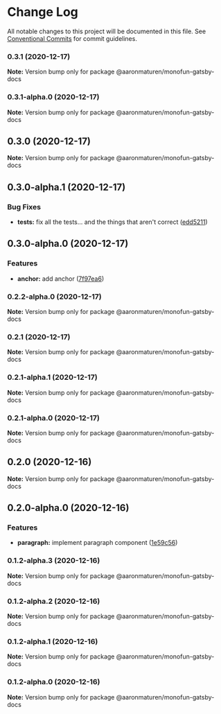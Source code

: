 # Change Log

All notable changes to this project will be documented in this file.
See [Conventional Commits](https://conventionalcommits.org) for commit guidelines.

### 0.3.1 (2020-12-17)

**Note:** Version bump only for package @aaronmaturen/monofun-gatsby-docs





### 0.3.1-alpha.0 (2020-12-17)

**Note:** Version bump only for package @aaronmaturen/monofun-gatsby-docs





## 0.3.0 (2020-12-17)

**Note:** Version bump only for package @aaronmaturen/monofun-gatsby-docs





## 0.3.0-alpha.1 (2020-12-17)


### Bug Fixes

* **tests:** fix all the tests... and the things that aren't correct ([edd5211](https://github.com/gatsbyjs/gatsby-starter-hello-world/commit/edd52114dd151271de0acbf69fafe06d7588d868))



## 0.3.0-alpha.0 (2020-12-17)


### Features

* **anchor:** add anchor ([7f97ea6](https://github.com/gatsbyjs/gatsby-starter-hello-world/commit/7f97ea6e63a151a889c544e836037364134e7059))



### 0.2.2-alpha.0 (2020-12-17)

**Note:** Version bump only for package @aaronmaturen/monofun-gatsby-docs





### 0.2.1 (2020-12-17)

**Note:** Version bump only for package @aaronmaturen/monofun-gatsby-docs





### 0.2.1-alpha.1 (2020-12-17)

**Note:** Version bump only for package @aaronmaturen/monofun-gatsby-docs





### 0.2.1-alpha.0 (2020-12-17)

**Note:** Version bump only for package @aaronmaturen/monofun-gatsby-docs





## 0.2.0 (2020-12-16)

**Note:** Version bump only for package @aaronmaturen/monofun-gatsby-docs





## 0.2.0-alpha.0 (2020-12-16)


### Features

* **paragraph:** implement paragraph component ([1e59c56](https://github.com/gatsbyjs/gatsby-starter-hello-world/commit/1e59c56c233c5deac37a4415b06be09dd71cd093))



### 0.1.2-alpha.3 (2020-12-16)

**Note:** Version bump only for package @aaronmaturen/monofun-gatsby-docs





### 0.1.2-alpha.2 (2020-12-16)

**Note:** Version bump only for package @aaronmaturen/monofun-gatsby-docs





### 0.1.2-alpha.1 (2020-12-16)

**Note:** Version bump only for package @aaronmaturen/monofun-gatsby-docs





### 0.1.2-alpha.0 (2020-12-16)

**Note:** Version bump only for package @aaronmaturen/monofun-gatsby-docs
